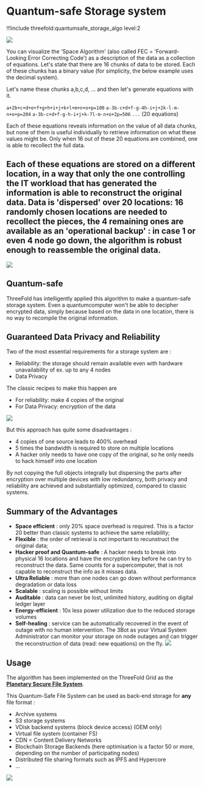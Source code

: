 # Quantum-safe Storage system

!!!include threefold:quantumsafe_storage_algo level:2

![](img/archi_storage_dispersed.png)

You can visualize the 'Space Algorithm' (also called FEC = 'Forward-Looking Error Correcting Code') as a description of the data as a collection of equations. Let's state that there are 16 chunks of data to be stored. Each of these chunks has a binary value (for simplicity, the below example uses the decimal system). 

Let's name these chunks a,b,c,d, ... and then let's generate equations with it. 

`a+2b+c+d+e+f+g+h+i+j+k+l+m+n+o+p=100`
`a-3b-c+d+f-g-4h-i+j+2k-l-m-n+o+p=204`
`a-3b-c+d+f-g-h-i+j+k-7l-m-n+o+2p=506`
`...` (20 equations)

Each of these equations reveals information on the value of all data chunks, but none of them is useful individually to retrieve information on what these values might be. Only when 16 out of these 20 equations are combined, one is able to recollect the full data. 

Each of these equations are stored on a different location, in a way that only the one controlling the IT workload that has generated the information is able to reconstruct the original data. Data is 'dispersed' over 20 locations: 16 randomly chosen locations are needed to recollect the pieces, the 4 remaining ones are available as an 'operational backup' : in case 1 or even 4 node go down, the algorithm is robust enough to reassemble the original data. 
---
![](img/archi_qsfs.png)

## Quantum-safe 

ThreeFold has intelligently applied this algorithm to make a quantum-safe storage system. Even a quantumcomputer won't be able to decipher encrypted data, simply because based on the data in one location, there is no way to recompile the original information. 

## Guaranteed Data Privacy and Reliability 

Two of the most essential requirements for a storage system are : 
- Reliability: the storage should remain available even with hardware unavailability of ex. up to any 4 nodes
- Data Privacy

The classic recipes to make this happen are
- For reliability: make 4 copies of the original
- For Data Privacy: encryption of the data

![](img/archi_storage_oldschool.png)

But this approach has quite some disadvantages :
- 4 copies of one source leads to 400% overhead 
- 5 times the bandwidth is required to store on multiple locations
- A hacker only needs to have one copy of the original, so he only needs to hack himself into one location

By not copying the full objects integrally but dispersing the parts after encryption over multiple devices with low redundancy, both privacy and reliability are achieved and substantially optimized, compared to classic systems.  

## Summary of the Advantages

- **Space efficient** : only 20% space overhead is required. This is a factor 20 better than classic systems to achieve the same reliability; 
- **Flexible** : the order of retrieval is not important to recunstruct the original data;
- **Hacker proof and Quantum-safe** : A hacker needs to break into physical 16 locations and have the encryption key before he can try to reconstruct the data. Same counts for a supercomputer, that is not capable to reconstruct the info as it misses data. 
- **Ultra Reliable** : more than one nodes can go down without performance degradation or data loss
- **Scalable** : scaling is possible without limits
- **Auditable** : data can never be lost, unlimited history, auditing on digital ledger layer
- **Energy-efficient** : 10x less power utilization due to the reduced storage volumes
- **Self-healing** : service can be automatically recovered in the event of outage with no human intervention. The 3Bot as your Virtual System Administrator can monitor your storage on node outages and can trigger the reconstruction of data (read: new equations) on the fly. 
![](img/archi_qsfs_selfhealing.png)

## Usage

The algorithm has been implemented on the ThreeFold Grid as the [**Planetary Secure File System**](cloud:threefold_filesystem).

This Quantum-Safe File System can be used as back-end storage for **any** file format : 

- Archive systems
- S3 storage systems
- VDisk backend systems (block device access) (OEM only)
- Virtual file system (container FS)
- CDN = Content Delivery Networks
- Blockchain Storage Backends (here optimisation is a factor 50 or more, depending on the number of participating nodes)
- Distributed file sharing formats such as IPFS and Hypercore
- ...

![](img/archi_qsfs_scales.png)
